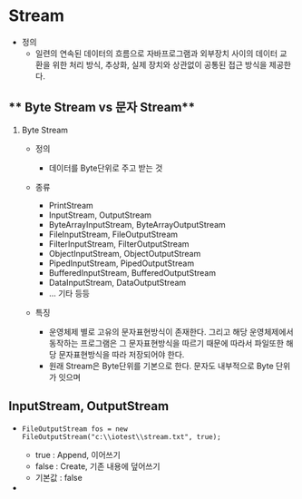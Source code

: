 # **Stream**
 - 정의
 	 - 일련의 연속된 데이터의 흐름으로 자바프로그램과 외부장치 사이의 데이터 교환을 위한 처리 방식, 추상화, 실제 장치와 상관없이 공통된 접근 방식을 제공한다.

## ** Byte Stream vs 문자 Stream**
1. Byte Stream
	 - 정의
	 	 - 데이터를 Byte단위로 주고 받는 것
	 - 종류
		 - PrintStream
		 - InputStream, OutputStream
		 - ByteArrayInputStream, ByteArrayOutputStream
		 - FileInputStream, FileOutputStream
		 - FilterInputStream, FilterOutputStream
		 - ObjectInputStream, ObjectOutputStream
		 - PipedInputStream, PipedOutputStream
		 - BufferedInputStream, BufferedOutputStream
		 - DataInputStream, DataOutputStream
	 	 -  ... 기타 등등

	 - 특징
	 	 - 운영체제 별로 고유의 문자표현방식이 존재한다. 그리고 해당 운영체제에서 동작하는 프로그램은 그 문자표현방식을 따르기 때문에 따라서 파일또한 해당 문자표현방식을 따라 저장되어야 한다.
	 	 - 원래 Stream은 Byte단위를 기본으로 한다. 문자도 내부적으로 Byte 단위가 잇으며 



## **InputStream, OutputStream**
 - `FileOutputStream fos = new FileOutputStream("c:\\iotest\\stream.txt", true);`
 	 - true : Append, 이어쓰기
 	 - false : Create, 기존 내용에 덮어쓰기
 	 - 기본값 : false


 - 